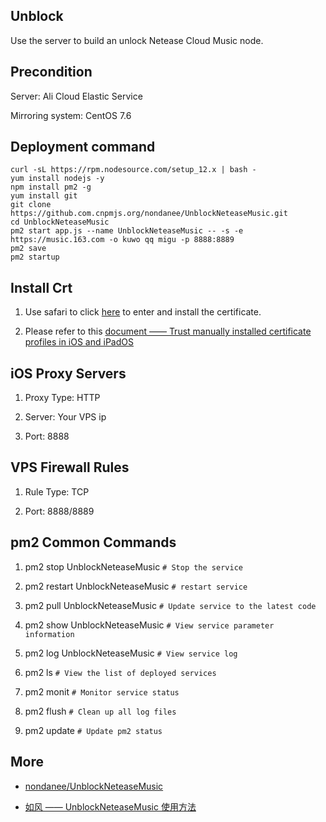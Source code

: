 ## Unblock

Use the server to build an unlock Netease Cloud Music node.

## Precondition

Server: Ali Cloud Elastic Service

Mirroring system: CentOS 7.6

## Deployment command

```
curl -sL https://rpm.nodesource.com/setup_12.x | bash -
yum install nodejs -y
npm install pm2 -g
yum install git
git clone https://github.com.cnpmjs.org/nondanee/UnblockNeteaseMusic.git
cd UnblockNeteaseMusic
pm2 start app.js --name UnblockNeteaseMusic -- -s -e https://music.163.com -o kuwo qq migu -p 8888:8889
pm2 save
pm2 startup
```

## Install Crt

1. Use safari to click [here](https://raw.githubusercontent.com/nondanee/UnblockNeteaseMusic/master/ca.crt) to enter and install the certificate.

2. Please refer to this [document —— Trust manually installed certificate profiles in iOS and iPadOS](https://support.apple.com/en-us/HT204477)

## iOS Proxy Servers

1. Proxy Type: HTTP

2. Server: Your VPS ip

3. Port: 8888

## VPS Firewall Rules

1. Rule Type: TCP

2. Port: 8888/8889

## pm2 Common Commands

1. pm2 stop UnblockNeteaseMusic `# Stop the service`

2. pm2 restart UnblockNeteaseMusic `# restart service`

3. pm2 pull UnblockNeteaseMusic `# Update service to the latest code`

4. pm2 show UnblockNeteaseMusic `# View service parameter information`

5. pm2 log UnblockNeteaseMusic `# View service log`

6. pm2 ls `# View the list of deployed services`

7. pm2 monit `# Monitor service status`

8. pm2 flush `# Clean up all log files`

9. pm2 update `# Update pm2 status`

## More

- [nondanee/UnblockNeteaseMusic](https://github.com/nondanee/UnblockNeteaseMusic)

- [如风 —— UnblockNeteaseMusic 使用方法](https://desperadoj.com/17.html)